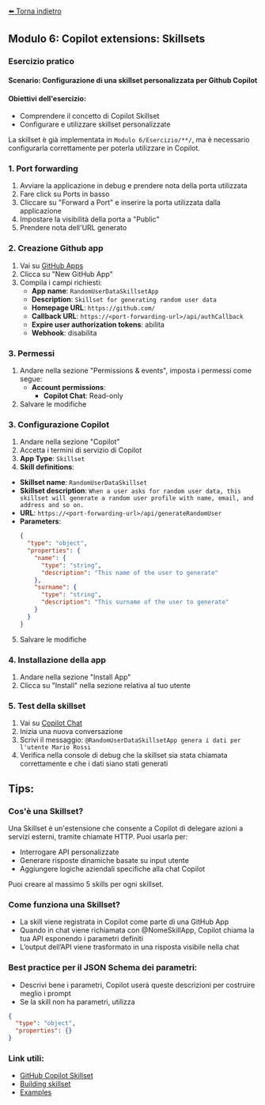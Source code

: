 [⬅️ Torna indietro](../README.md)

## Modulo 6: Copilot extensions: Skillsets

### Esercizio pratico
#### Scenario: Configurazione di una skillset personalizzata per Github Copilot

#### Obiettivi dell'esercizio:
- Comprendere il concetto di Copilot Skillset
- Configurare e utilizzare skillset personalizzate

La skillset è già implementata in `Modulo 6/Esercizio/**/`, ma è necessario configurarla correttamente per poterla utilizzare in Copilot.

### 1. Port forwarding
1. Avviare la applicazione in debug e prendere nota della porta utilizzata
2. Fare click su Ports in basso
3. Cliccare su "Forward a Port" e inserire la porta utilizzata dalla applicazione
4. Impostare la visibilità della porta a "Public"
5. Prendere nota dell'URL generato

### 2. Creazione Github app
1. Vai su [GitHub Apps](https://github.com/settings/apps)
2. Clicca su "New GitHub App"
3. Compila i campi richiesti:
   - **App name**: `RandomUserDataSkillsetApp`
   - **Description**: `Skillset for generating random user data`
   - **Homepage URL**: `https://github.com/`
   - **Callback URL**: `https://<port-forwarding-url>/api/authCallback`
    - **Expire user authorization tokens**: abilita
   - **Webhook**: disabilita

### 3. Permessi
1. Andare nella sezione "Permissions & events", imposta i permessi come segue:
   - **Account permissions**: 
     - **Copilot Chat**: Read-only
2. Salvare le modifiche
  
### 3. Configurazione Copilot
1. Andare nella sezione "Copilot"
2. Accetta i termini di servizio di Copilot
3. **App Type**: `Skillset`
4. **Skill definitions**:
  - **Skillset name**: `RandomUserDataSkillset`
  - **Skillset description**: `When a user asks for random user data, this skillset will generate a random user profile with name, email, and address and so on.`
  - **URL**: `https://<port-forwarding-url>/api/generateRandomUser`
  - **Parameters**:
    ```json
    {
      "type": "object",
      "properties": {
        "name": {
          "type": "string",
          "description": "This name of the user to generate"
        },
        "surname": {
          "type": "string",
          "description": "This surname of the user to generate"
        }
      }
    }
    ```
5. Salvare le modifiche

### 4. Installazione della app
1. Andare nella sezione "Install App"
2. Clicca su "Install" nella sezione relativa al tuo utente

### 5. Test della skillset
1. Vai su [Copilot Chat](https://github.com/copilot/)
2. Inizia una nuova conversazione
3. Scrivi il messaggio: `@RandomUserDataSkillsetApp genera i dati per l'utente Mario Rossi`
4. Verifica nella console di debug che la skillset sia stata chiamata correttamente e che i dati siano stati generati

## Tips:
### Cos'è una Skillset?
Una Skillset è un'estensione che consente a Copilot di delegare azioni a servizi esterni, tramite chiamate HTTP. Puoi usarla per:
- Interrogare API personalizzate
- Generare risposte dinamiche basate su input utente
- Aggiungere logiche aziendali specifiche alla chat Copilot

Puoi creare al massimo 5 skills per ogni skillset.

### Come funziona una Skillset?
- La skill viene registrata in Copilot come parte di una GitHub App
- Quando in chat viene richiamata con @NomeSkillApp, Copilot chiama la tua API esponendo i parametri definiti
- L’output dell’API viene trasformato in una risposta visibile nella chat

### Best practice per il JSON Schema dei parametri:
- Descrivi bene i parametri, Copilot userà queste descrizioni per costruire meglio i prompt
- Se la skill non ha parametri, utilizza
```json
{
  "type": "object",
  "properties": {}
}
```

### Link utili:
- [GitHub Copilot Skillset](https://docs.github.com/en/copilot/building-copilot-extensions/building-a-copilot-skillset-for-your-copilot-extension/about-copilot-skillsets)
- [Building skillset](https://docs.github.com/en/copilot/building-copilot-extensions/building-a-copilot-skillset-for-your-copilot-extension/building-copilot-skillsets)
- [Examples](https://github.com/copilot-extensions/skillset-example)

